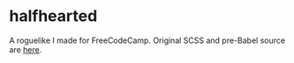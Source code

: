 # halfhearted
A roguelike I made for FreeCodeCamp. Original SCSS and pre-Babel source are [here](http://codepen.io/mathphreak/pen/kXyodX).
